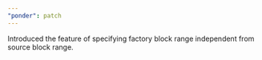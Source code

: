 ```yaml
---
"ponder": patch
---
```


Introduced the feature of specifying factory block range independent from source block range.
